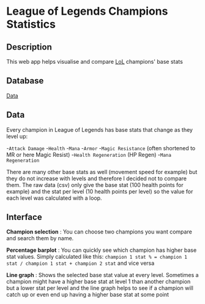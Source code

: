 # League of Legends Champions Statistics

## Description
This web app helps visualise and compare [LoL](https://euw.leagueoflegends.com/en-gb/) champions' base stats 

## Database


[Data](https://www.kaggle.com/gyejr95/league-of-legendslol-champion-and-item-2020?select=riot_champion.csv)

## Data

Every champion in League of Legends has base stats that change as they level up:

-`Attack Damage`
-`Health`
-`Mana`
-`Armor`
-`Magic Resistance` (often shortened to MR or here Magic Resist)
-`Health Regeneration` (HP Regen)
-`Mana Regeneration`

There are many other base stats as well (movement speed for example) but they do not increase with levels and therefore I decided not to compare them. The raw data (csv) only give the base stat (100 health points for example) and the stat per level (10 health points per level) so the value for each level was calculated with a loop.

## Interface

**Champion selection** : You can choose two champions you want compare and search them by name.

**Percentage barplot** : You can quickly see which champion has higher base stat values. Simply calculated like this: `champion 1 stat % = champion 1 stat / champion 1 stat + champion 2 stat` and vice versa

**Line graph** : Shows the selected base stat value at every level. Sometimes a champion might have a higher base stat at level 1 than another champion but a lower stat per level and the line graph helps to see if a champion will catch up or even end up having a higher base stat at some point
